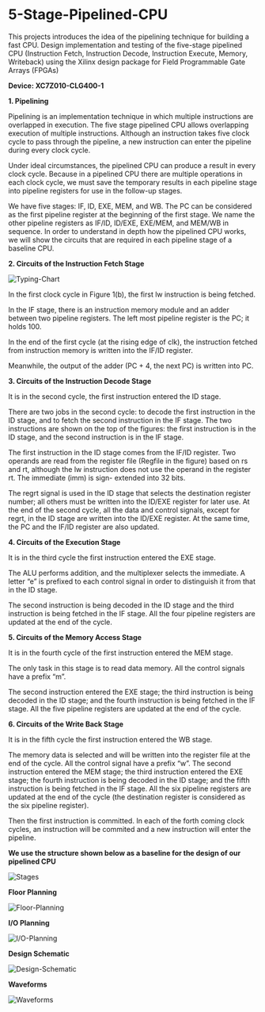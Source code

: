 # 5-Stage-Pipelined-CPU

This projects introduces the idea of the pipelining technique for building a fast CPU. 
Design implementation and testing of the five-stage pipelined CPU (Instruction Fetch, Instruction Decode, Instruction Execute, Memory, Writeback) using the Xilinx design package for Field Programmable Gate Arrays (FPGAs)

**Device: XC7Z010-CLG400-1**

**1. Pipelining**

Pipelining is an implementation technique in which multiple instructions are overlapped in execution. The five stage pipelined CPU allows overlapping execution of multiple instructions. Although an instruction takes five clock cycle to pass through the pipeline, a new instruction can enter the pipeline during every clock cycle. 

Under ideal circumstances, the pipelined CPU can produce a result in every clock cycle. Because in a pipelined CPU there are multiple operations in each clock cycle, we must save the temporary results in each pipeline stage into pipeline registers for use in the follow-up stages. 

We have five stages: IF, ID, EXE, MEM, and WB. The PC can be considered as the first pipeline register at the beginning of the first stage. We name the other pipeline registers as IF/ID, ID/EXE, EXE/MEM, and MEM/WB in sequence. In order to understand in depth how the pipelined CPU works, we will show the circuits that are required in each pipeline stage of a baseline CPU.

 
**2. Circuits of the Instruction Fetch Stage**

![Typing-Chart](https://github.com/zbl5332/5-Stage-Pipelined-CPU/blob/008a7ebafd4a2666f68b94658828cf95d161d2b6/Typing-Chart.png)

In the first clock cycle in Figure 1(b), the first lw instruction is being fetched. 

In the IF stage, there is an instruction memory module and an adder between two pipeline registers. The left most pipeline register is the PC; it holds 100. 

In the end of the first cycle (at the rising edge of clk), the instruction fetched from instruction memory is written into the IF/ID register. 

Meanwhile, the output of the adder (PC + 4, the next PC) is written into PC. 

**3. Circuits of the Instruction Decode Stage**

It is in the second cycle, the first instruction entered the ID stage. 

There are two jobs in the second cycle: to decode the first instruction in the ID stage, and to fetch the second instruction in the IF stage. The two instructions are shown on the top of the figures: the first instruction is in the ID stage, and the second instruction is in the IF stage. 

The first instruction in the ID stage comes from the IF/ID register. Two operands are read from the register file (Regfile in the figure) based on rs and rt, although the lw instruction does not use the operand in the register rt. The immediate (imm) is sign- extended into 32 bits. 

The regrt signal is used in the ID stage that selects the destination register number; all others must be written into the ID/EXE register for later use. At the end of the second cycle, all the data and control signals, except for regrt, in the ID stage are written into the ID/EXE register. At the same time, the PC and the IF/ID register are also updated.

**4. Circuits of the Execution Stage**

It is in the third cycle the first instruction entered the EXE stage. 

The ALU performs addition, and the multiplexer selects the immediate. A letter “e” is prefixed to each control signal in order to distinguish it from that in the ID stage. 

The second instruction is being decoded in the ID stage and the third instruction is being fetched in the IF stage. All the four pipeline registers are updated at the end of the cycle. 

**5. Circuits of the Memory Access Stage**

It is in the fourth cycle of the first instruction entered the MEM stage. 

The only task in this stage is to read data memory. All the control signals have a prefix “m”.

The second instruction entered the EXE stage; the third instruction is being decoded in the ID stage; and the fourth instruction is being fetched in the IF stage. All the five pipeline registers are updated at the end of the cycle.

**6. Circuits of the Write Back Stage**

It is in the fifth cycle the first instruction entered the WB stage. 

The memory data is selected and will be written into the register file at the end of the cycle. All the control signal have a prefix “w”. The second instruction entered the MEM stage; the third instruction entered the EXE stage; the fourth instruction is being decoded in the ID stage; and the fifth instruction is being fetched in the IF stage. All the six pipeline registers are updated at the end of the cycle (the destination register is considered as the six pipeline register). 

Then the first instruction is committed. In each of the forth coming clock cycles, an instruction will be commited and a new instruction will enter the pipeline. 

**We use the structure shown below as a baseline for the design of our pipelined CPU**

![Stages](https://github.com/zbl5332/5-Stage-Pipelined-CPU/blob/008a7ebafd4a2666f68b94658828cf95d161d2b6/Stages.png)

**Floor Planning**

![Floor-Planning](https://github.com/zbl5332/5-Stage-Pipelined-CPU/blob/662acf7cf58baf81e4e155c1ff2ac066337c6e9b/Floor-Planning.png)

**I/O Planning**

![I/O-Planning](https://github.com/zbl5332/5-Stage-Pipelined-CPU/blob/662acf7cf58baf81e4e155c1ff2ac066337c6e9b/I%3AO-Planning.png)

**Design Schematic**

![Design-Schematic](https://github.com/zbl5332/5-Stage-Pipelined-CPU/blob/662acf7cf58baf81e4e155c1ff2ac066337c6e9b/Design-Schematic.png)

**Waveforms**

![Waveforms](https://github.com/zbl5332/5-Stage-Pipelined-CPU/blob/662acf7cf58baf81e4e155c1ff2ac066337c6e9b/Waveforms.png)
